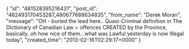  {
   "id": "481528395216431",
   "post_id": "462493170453287_480677688634835",
   "from_name": "Derek Moran",
   "message": "OH - buried the lead here.. Quasi-Criminal definition in The Dictionary of Canadian Law = offences CREATED by the Province, basically..oh how nice of them...what was Lawful yesterday is now Illegal today",
   "created_time": "2013-02-16T02:29:17+0000"
 }
